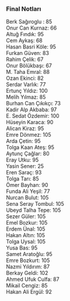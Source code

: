 ### Final Notları
Berk Sağıroglu : 85 </br>
Onur Can Kurnaz: 66 </br>
Altuğ Fındık: 95 </br>
Cem Aykaş: 68 </br>
Hasan Basri Köle: 95 </br>
Furkan Güven: 83 </br>
Rahim Çelik: 67 </br>
Onur Bölükbaşı: 67 </br>
M. Taha Emral: 88 <br>
Ozan Ekinci: 82 </br>
Serdar Varlık: 77 </br>
Ertunç Yıldız: 100 </br>
Melih Yılmaz: 85 </br>
Burhan Can Çıkıkçı: 73 </br>
Kadir Alp Akbaba: 97 </br>
E. Sedat Özdemir: 100 </br>
Hüseyin Karaca: 90 </br>
Alican Kiraz: 95 </br>
Emre Dönmez: 105 </br>
Arda Çetin: 95</br>
Tolga Kaan Ateş: 95 </br>
Aytunç Çağlar: 80 </br>
Eray Utku: 95 </br>
Yasin Sener: 25 </br>
Eren Saraç: 93 </br>
Tolga Tarı: 85 </br>
Ömer Bayhan: 90 </br>
Funda Ali Yeşil: 77 </br>
Nurcan Bulut: 105 </br>
Sena Seray Tombul: 105 </br>
Ubeyd Talha Tepe: 105 </br>
Sezer Güler: 105 </br>
Emel Bozkur: 105 </br>
Erdem Ünal: 105 </br>
Hakan Altın: 105 </br>
Tolga Uysal: 105 </br>
Yusa Bas: 95 </br>
Samet Aratoğlu: 95 </br>
Emre Bozkurt: 105 </br>
Nazmi Yıldırım: 87 </br>
Berkay Geldi: 102 </br>
Ahmed Ufuk Culfa: 87 </br>
Mikail Cengiz: 85 </br>
Hakan Ali Ergül: 92 </br>
